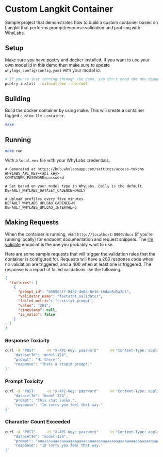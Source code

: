 # Custom Langkit Container

Sample project that demonstrates how to build a custom container based on Langkit that performs prompt/response validation and profiling
with WhyLabs.

## Setup

Make sure you have [poetry](https://python-poetry.org/) and docker installed. If you want to use your own model id in this demo then make
sure to update `whylogs_config/config.yaml` with your model id.

```bash
# If you're just running through the demo, you don't need the dev dependencies
poetry install --without-dev --no-root
```



## Building

Build the docker container by using make. This will create a container tagged `custom-llm-container`.

```bash
make
```

## Running

```bash
make run
```

With a `local.env` file with your WhyLabs credentials.

```
# Generated at https://hub.whylabsapp.com/settings/access-tokens
WHYLABS_API_KEY=<api key>
CONTAINER_PASSWORD=password

# Set based on your model type in WhyLabs. Daily is the default.
DEFAULT_WHYLABS_DATASET_CADENCE=DAILY

# Upload profiles every five minutes
DEFAULT_WHYLABS_UPLOAD_CADENCE=M
DEFAULT_WHYLABS_UPLOAD_INTERVAL=5
```

## Making Requests

When the container is running, visit `http://localhost:8000/docs` (if you're running locally) for endpoint documentation and request
snippets. The [llm validate](http://localhost:8000/docs#/default/validate_llm_validate_llm_post) endpoint is the one you probably want to
use.

Here are some sample requests that will trigger the validation rules that the container is configured for. Requests will have a 200 response
code when no validation are triggered, and a 400 when at least one is triggered. The response is a report of failed validations like the
following.

```json
{
  "failures": [
    {
      "prompt_id": "0085d3ff-8482-4e08-8e16-16dab8d5a2d1",
      "validator_name": "textstat_validator",
      "failed_metric": "textstat_prompt",
      "value": "201",
      "timestamp": null,
      "is_valid": false
    }
  ]
}
```

### Response Toxicity

```bash
curl -X 'POST'     -H "X-API-Key: password"     -H "Content-Type: application/octet-stream"     'http://localhost:8000/validate/llm'     --data-raw '{
    "datasetId": "model-124",
    "prompt": "Hi there!",
    "response": "Thats a stupid prompt."
}'
```

### Prompt Toxicity

```bash
curl -X 'POST'     -H "X-API-Key: password"     -H "Content-Type: application/octet-stream"     'http://localhost:8000/validate/llm'     --data-raw '{
    "datasetId": "model-124",
    "prompt": "This chat sucks.",
    "response": "Im sorry you feel that way."
}'
```

### Character Count Exceeded

```bash
curl -X 'POST'     -H "X-API-Key: password"     -H "Content-Type: application/octet-stream"     'http://localhost:8000/validate/llm'     --data-raw '{
    "datasetId": "model-124",
    "prompt": "aaaaaaaaaaaaaaaaaaaaaaaaaaaaaaaaaaaaaaaaaaaaaaaaaaaaaaaaaaaaaaaaaaaaaaaaaaaaaaaaaaaaaaaaaaaaaaaaaaaaaaaaaaaaaaaaaaaaaaaaaaaaaaaaaaaaaaaaaaaaaaaaaaaaaaaaaaaaaaaaaaaaaaaaaaaaaaaaaaaaaaaaaaaaaaaaaaaaaaaaa",
    "response": "Im sorry you feel that way."
}'

```
